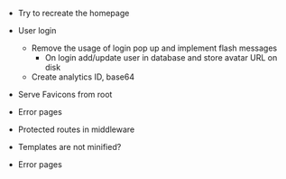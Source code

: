 * Try to recreate the homepage
* User login
  * Remove the usage of login pop up and implement flash messages
	* On login add/update user in database and store avatar URL on disk
  * Create analytics ID, base64

* Serve Favicons from root
* Error pages
* Protected routes in middleware

* Templates are not minified?
* Error pages